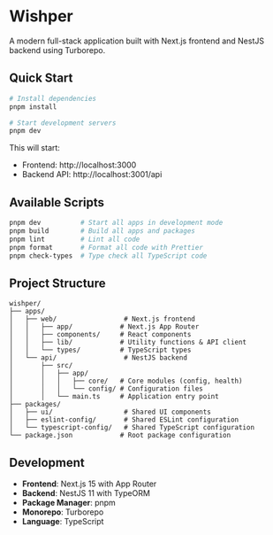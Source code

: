 # Wishper

A modern full-stack application built with Next.js frontend and NestJS backend using Turborepo.

## Quick Start

```bash
# Install dependencies
pnpm install

# Start development servers
pnpm dev
```

This will start:

- Frontend: http://localhost:3000
- Backend API: http://localhost:3001/api

## Available Scripts

```bash
pnpm dev          # Start all apps in development mode
pnpm build        # Build all apps and packages
pnpm lint         # Lint all code
pnpm format       # Format all code with Prettier
pnpm check-types  # Type check all TypeScript code
```

## Project Structure

```
wishper/
├── apps/
│   ├── web/                 # Next.js frontend
│   │   ├── app/            # Next.js App Router
│   │   ├── components/     # React components
│   │   ├── lib/            # Utility functions & API client
│   │   └── types/          # TypeScript types
│   └── api/                 # NestJS backend
│       ├── src/
│       │   ├── app/
│       │   │   ├── core/   # Core modules (config, health)
│       │   │   └── config/ # Configuration files
│       │   └── main.ts     # Application entry point
├── packages/
│   ├── ui/                  # Shared UI components
│   ├── eslint-config/       # Shared ESLint configuration
│   └── typescript-config/   # Shared TypeScript configuration
└── package.json            # Root package configuration
```

## Development

- **Frontend**: Next.js 15 with App Router
- **Backend**: NestJS 11 with TypeORM
- **Package Manager**: pnpm
- **Monorepo**: Turborepo
- **Language**: TypeScript
